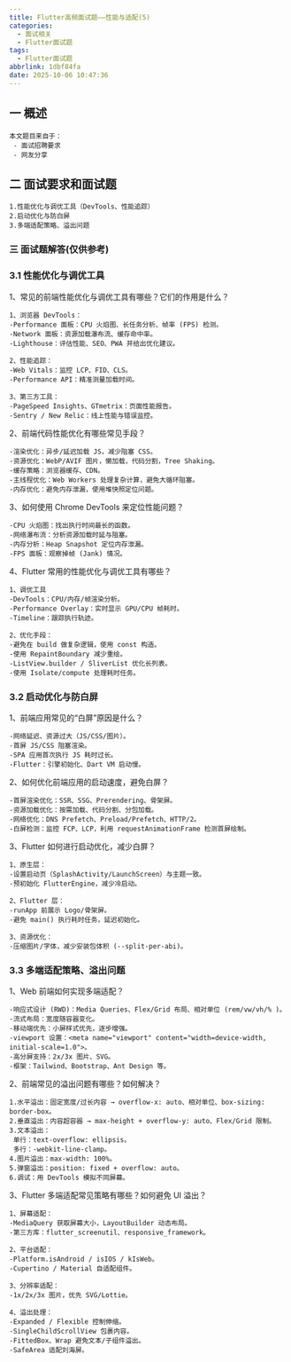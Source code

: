```yaml
---
title: Flutter高频面试题——性能与适配(5)
categories:
  - 面试相关
  - Flutter面试题
tags:
  - Flutter面试题
abbrlink: 1dbf84fa
date: 2025-10-06 10:47:36
---
```

## 一 概述

```
本文题目来自于：
 - 面试招聘要求
 - 网友分享
```

<!--more-->

## 二  面试要求和面试题

```
1.性能优化与调优工具（DevTools、性能追踪）
2.启动优化与防白屏
3.多端适配策略、溢出问题
```

### 三 面试题解答(仅供参考)

### 3.1 性能优化与调优工具

1、常见的前端性能优化与调优工具有哪些？它们的作用是什么？

```
1、浏览器 DevTools：
-Performance 面板：CPU 火焰图、长任务分析、帧率 (FPS) 检测。
-Network 面板：资源加载瀑布流、缓存命中率。
-Lighthouse：评估性能、SEO、PWA 并给出优化建议。

2、性能追踪：
-Web Vitals：监控 LCP、FID、CLS。
-Performance API：精准测量加载时间。

3、第三方工具：
-PageSpeed Insights、GTmetrix：页面性能报告。
-Sentry / New Relic：线上性能与错误监控。
```

2、前端代码性能优化有哪些常见手段？

```
-渲染优化：异步/延迟加载 JS，减少阻塞 CSS。
-资源优化：WebP/AVIF 图片，懒加载，代码分割，Tree Shaking。
-缓存策略：浏览器缓存、CDN。
-主线程优化：Web Workers 处理复杂计算，避免大循环阻塞。
-内存优化：避免内存泄漏，使用堆快照定位问题。
```

3、如何使用 Chrome DevTools 来定位性能问题？

```
-CPU 火焰图：找出执行时间最长的函数。
-网络瀑布流：分析资源加载时延与阻塞。
-内存分析：Heap Snapshot 定位内存泄漏。
-FPS 面板：观察掉帧 (Jank) 情况。
```

4、Flutter 常用的性能优化与调优工具有哪些？

```
1、调优工具
-DevTools：CPU/内存/帧渲染分析。
-Performance Overlay：实时显示 GPU/CPU 帧耗时。
-Timeline：跟踪执行轨迹。

2、优化手段：
-避免在 build 做复杂逻辑，使用 const 构造。
-使用 RepaintBoundary 减少重绘。
-ListView.builder / SliverList 优化长列表。
-使用 Isolate/compute 处理耗时任务。
```

### 3.2 启动优化与防白屏

1、前端应用常见的“白屏”原因是什么？

```
-网络延迟、资源过大（JS/CSS/图片）。
-首屏 JS/CSS 阻塞渲染。
-SPA 应用首次执行 JS 耗时过长。
-Flutter：引擎初始化、Dart VM 启动慢。
```

2、如何优化前端应用的启动速度，避免白屏？

```
-首屏渲染优化：SSR、SSG、Prerendering、骨架屏。
-资源加载优化：按需加载、代码分割、分包加载。
-网络优化：DNS Prefetch、Preload/Prefetch、HTTP/2。
-白屏检测：监控 FCP、LCP，利用 requestAnimationFrame 检测首屏绘制。
```

3、Flutter 如何进行启动优化，减少白屏？

```
1、原生层：
-设置启动页（SplashActivity/LaunchScreen）与主题一致。
-预初始化 FlutterEngine，减少冷启动。

2、Flutter 层：
-runApp 前展示 Logo/骨架屏。
-避免 main() 执行耗时任务，延迟初始化。

3、资源优化：
-压缩图片/字体，减少安装包体积 (--split-per-abi)。
```

### 3.3 多端适配策略、溢出问题

1、Web 前端如何实现多端适配？

```
-响应式设计 (RWD)：Media Queries、Flex/Grid 布局、相对单位 (rem/vw/vh/% )。
-流式布局：宽度随容器变化。
-移动端优先：小屏样式优先，逐步增强。
-viewport 设置：<meta name="viewport" content="width=device-width, initial-scale=1.0">。
-高分屏支持：2x/3x 图片、SVG。
-框架：Tailwind、Bootstrap、Ant Design 等。
```

2、前端常见的溢出问题有哪些？如何解决？

```
1.水平溢出：固定宽度/过长内容 → overflow-x: auto、相对单位、box-sizing: border-box。
2.垂直溢出：内容超容器 → max-height + overflow-y: auto、Flex/Grid 限制。
3.文本溢出：
 单行：text-overflow: ellipsis。
 多行：-webkit-line-clamp。
4.图片溢出：max-width: 100%。
5.弹窗溢出：position: fixed + overflow: auto。
6.调试：用 DevTools 模拟不同屏幕。
```

3、Flutter 多端适配常见策略有哪些？如何避免 UI 溢出？

```
1、屏幕适配：
-MediaQuery 获取屏幕大小，LayoutBuilder 动态布局。
-第三方库：flutter_screenutil、responsive_framework。

2、平台适配：
-Platform.isAndroid / isIOS / kIsWeb。
-Cupertino / Material 自适配组件。

3、分辨率适配：
-1x/2x/3x 图片，优先 SVG/Lottie。

4、溢出处理：
-Expanded / Flexible 控制伸缩。
-SingleChildScrollView 包裹内容。
-FittedBox、Wrap 避免文本/子组件溢出。
-SafeArea 适配刘海屏。
```

